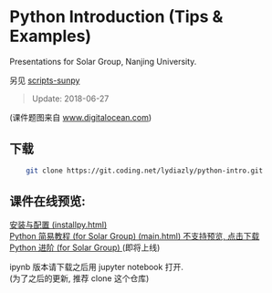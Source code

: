 # Python Introduction (Tips & Examples)

Presentations for Solar Group, Nanjing University.

另见 [scripts-sunpy](https://coding.net/u/lydiazly/p/scripts-sunpy/git?public=true)

> Update: 2018-06-27

(课件题图来自 www.digitalocean.com)

## 下载

```sh
    git clone https://git.coding.net/lydiazly/python-intro.git
```

## 课件在线预览:

<a href="http://htmlpreview.github.io/?https://coding.net/u/lydiazly/p/python-intro/git/raw/master/installpy.html" target="_blank">
安装与配置 (installpy.html)
</a>
<br>

<a href="https://coding.net/u/lydiazly/p/python-intro/git/raw/master/main.html" target="_blank">
Python 简易教程 (for Solar Group) (main.html) 不支持预览, 点击下载
</a>
<br>

<a href="" target="_blank">
Python 进阶 (for Solar Group)
</a>
(即将上线)

ipynb 版本请下载之后用 jupyter notebook 打开.<br>
(为了之后的更新, 推荐 clone 这个仓库)
